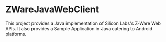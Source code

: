# ZWareJavaWebClient
This project provides a Java implementation of Silicon Labs's Z-Ware Web APIs. It also provides a Sample Application in Java catering to Android platforms. 
